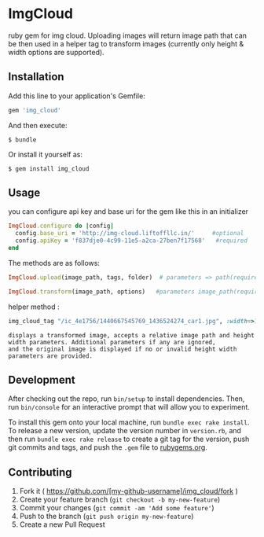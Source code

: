 # ImgCloud

ruby gem for img cloud. Uploading images will return image path that can be then used in a helper tag to transform images (currently only height & width options are supported).

## Installation

Add this line to your application's Gemfile:

```ruby
gem 'img_cloud'
```

And then execute:

    $ bundle

Or install it yourself as:

    $ gem install img_cloud

## Usage
you can configure api key and base uri for the gem like this in an initializer

```ruby
ImgCloud.configure do |config|
  config.base_uri = 'http://img-cloud.liftoffllc.in/'     #optional
  config.apiKey = 'f837dje0-4c99-11e5-a2ca-27ben7f17568'   #required
end
```

The methods are as follows:

```ruby
ImgCloud.upload(image_path, tags, folder)  # parameters => path(required), tags (optional, comma separated string) & folder (optional)
```

```ruby
ImgCloud.transform(image_path, options)   #parameters image_path(required, from the upload response), options(hash, height & width) (optional, original image is default)
```

helper method : 

```ruby
img_cloud_tag "/ic_4e1756/1440667545769_1436524274_car1.jpg", :width=>100, :height=>100
```
	displays a transformed image, accepts a relative image path and height width parameters. Additional parameters if any are ignored,
	and the original image is displayed if no or invalid height width parameters are provided.

## Development

After checking out the repo, run `bin/setup` to install dependencies. Then, run `bin/console` for an interactive prompt that will allow you to experiment.

To install this gem onto your local machine, run `bundle exec rake install`. To release a new version, update the version number in `version.rb`, and then run `bundle exec rake release` to create a git tag for the version, push git commits and tags, and push the `.gem` file to [rubygems.org](https://rubygems.org).

## Contributing

1. Fork it ( https://github.com/[my-github-username]/img_cloud/fork )
2. Create your feature branch (`git checkout -b my-new-feature`)
3. Commit your changes (`git commit -am 'Add some feature'`)
4. Push to the branch (`git push origin my-new-feature`)
5. Create a new Pull Request
